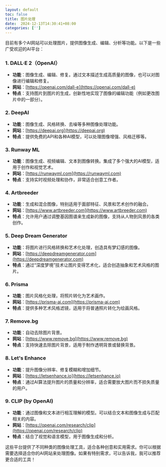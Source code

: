 ```yaml
---
layout: default
toc: false
title: 图片处理
date:  2024-12-13T14:30:41+08:00
categories: ['']
---
```


目前有多个AI网站可以处理图片，提供图像生成、编辑、分析等功能。以下是一些广受欢迎的AI平台：

<!--more-->

### 1. **DALL·E 2（OpenAI）**
   - **功能**：图像生成、编辑、修复。通过文本描述生成高质量的图像，也可以对图像进行编辑和修复。
   - **网站**：[https://openai.com/dall-e](https://openai.com/dall-e)
   - **特点**：支持图片到图片的生成，创新性地实现了图像的编辑功能（例如更改图片中的一部分）。

### 2. **DeepAI**
   - **功能**：图像生成、风格转换、去噪等多种图像处理功能。
   - **网站**：[https://deepai.org](https://deepai.org)
   - **特点**：提供免费的API和各种AI模型，可以处理图像增强、风格迁移等。

### 3. **Runway ML**
   - **功能**：图像生成、视频编辑、文本到图像转换。集成了多个强大的AI模型，适用于创作和视觉艺术。
   - **网站**：[https://runwayml.com](https://runwayml.com)
   - **特点**：支持实时视频处理和协作，非常适合创意工作者。

### 4. **Artbreeder**
   - **功能**：生成和混合图像，特别适用于面部特征、风景和艺术创作的融合。
   - **网站**：[https://www.artbreeder.com](https://www.artbreeder.com)
   - **特点**：允许用户通过调整基因图谱来生成新的图像，支持从人物到风景的各类创作。

### 5. **Deep Dream Generator**
   - **功能**：将图片进行风格转换和艺术化处理，创造具有梦幻感的图像。
   - **网站**：[https://deepdreamgenerator.com](https://deepdreamgenerator.com)
   - **特点**：通过“深度梦境”技术让图片变得艺术化，适合创造抽象和艺术风格的图片。

### 6. **Prisma**
   - **功能**：图片风格化处理，将照片转化为艺术画作。
   - **网站**：[https://prisma-ai.com](https://prisma-ai.com)
   - **特点**：提供多种艺术风格滤镜，适用于将普通照片转化为绘画风格。

### 7. **Remove.bg**
   - **功能**：自动去除图片背景。
   - **网站**：[https://www.remove.bg](https://www.remove.bg)
   - **特点**：支持快速去除图片背景，适用于制作透明背景或替换背景。

### 8. **Let's Enhance**
   - **功能**：提升图像分辨率、修复模糊和增加细节。
   - **网站**：[https://letsenhance.io](https://letsenhance.io)
   - **特点**：通过AI算法提升图片的质量和分辨率，适合需要放大图片而不损失质量的用户。

### 9. **CLIP (by OpenAI)**
   - **功能**：通过图像和文本进行相互理解的模型。可以结合文本和图像生成与匹配相关的内容。
   - **网站**：[https://openai.com/research/clip](https://openai.com/research/clip)
   - **特点**：结合了视觉和语言模型，用于图像生成和分析。

这些平台提供了不同种类的图像处理工具，适合各种创意和实用需求。你可以根据需要选择适合你的AI网站来处理图像。如果有特别需求，可以告诉我，我可以推荐更合适的工具！